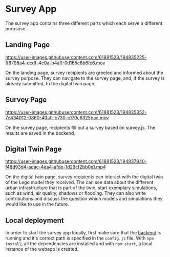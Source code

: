 # Survey App

The survey app contains three different parts which each serve a different purpsose.

## Landing Page

https://user-images.githubusercontent.com/61881523/194835225-ff6798a4-dcdf-4e0a-b4a0-0d165c6b6fc6.mov

On the landing page, survey recipients are greeted and informed about the survey purpose. They can navigate to the survey page, and, if the survey is already submitted, to the digital twin page. 


## Survey Page

https://user-images.githubusercontent.com/61881523/194835352-7e434012-0860-40a0-b730-c170c6325bae.mov

On the survey page, recipients fill out a survey based on survey.js. The results are saved in the backend.



## Digital Twin Page

https://user-images.githubusercontent.com/61881523/194837940-f48d93d4-adac-4ea4-afde-1d29cf2bb0e1.mp4

On the digital twin page, survey recipients can interact with the digital twin of the Lego model they received. The can see data about the different urban infrastructure that is part of the twin, start exemplary simulations, such as wind, air quality, shadows or flooding. They can also write contributions and discuss the question which models and simulations they would like to use in the future.


## Local deployment
In order to start the survey app locally, first make sure that the [backend](../02-survey-backend/Readme.md) is running and it's correct path is specified in the `config.js` file. With `npm install`, all the dependencies are installed and with `npm start`, a local instance of the webapp is created.
